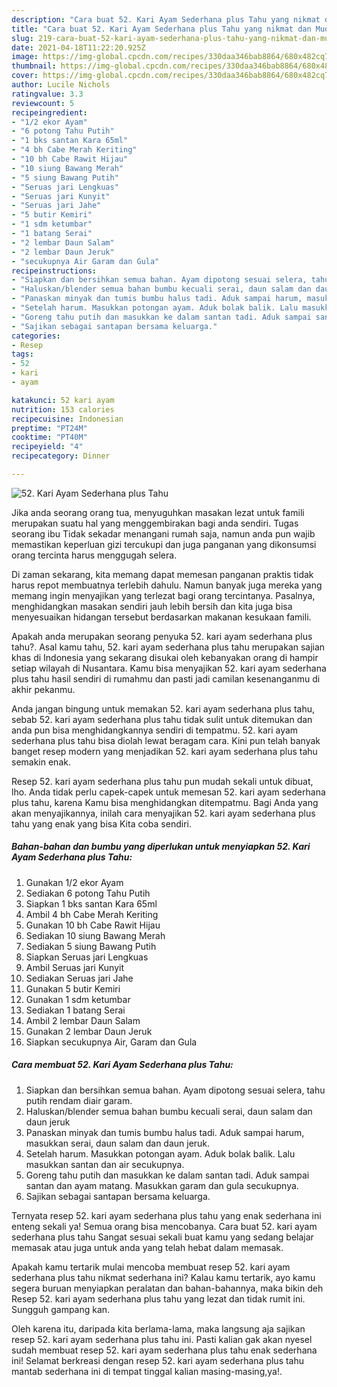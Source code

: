 ```yaml
---
description: "Cara buat 52. Kari Ayam Sederhana plus Tahu yang nikmat dan Mudah Dibuat"
title: "Cara buat 52. Kari Ayam Sederhana plus Tahu yang nikmat dan Mudah Dibuat"
slug: 219-cara-buat-52-kari-ayam-sederhana-plus-tahu-yang-nikmat-dan-mudah-dibuat
date: 2021-04-18T11:22:20.925Z
image: https://img-global.cpcdn.com/recipes/330daa346bab8864/680x482cq70/52-kari-ayam-sederhana-plus-tahu-foto-resep-utama.jpg
thumbnail: https://img-global.cpcdn.com/recipes/330daa346bab8864/680x482cq70/52-kari-ayam-sederhana-plus-tahu-foto-resep-utama.jpg
cover: https://img-global.cpcdn.com/recipes/330daa346bab8864/680x482cq70/52-kari-ayam-sederhana-plus-tahu-foto-resep-utama.jpg
author: Lucile Nichols
ratingvalue: 3.3
reviewcount: 5
recipeingredient:
- "1/2 ekor Ayam"
- "6 potong Tahu Putih"
- "1 bks santan Kara 65ml"
- "4 bh Cabe Merah Keriting"
- "10 bh Cabe Rawit Hijau"
- "10 siung Bawang Merah"
- "5 siung Bawang Putih"
- "Seruas jari Lengkuas"
- "Seruas jari Kunyit"
- "Seruas jari Jahe"
- "5 butir Kemiri"
- "1 sdm ketumbar"
- "1 batang Serai"
- "2 lembar Daun Salam"
- "2 lembar Daun Jeruk"
- "secukupnya Air Garam dan Gula"
recipeinstructions:
- "Siapkan dan bersihkan semua bahan. Ayam dipotong sesuai selera, tahu putih rendam diair garam."
- "Haluskan/blender semua bahan bumbu kecuali serai, daun salam dan daun jeruk"
- "Panaskan minyak dan tumis bumbu halus tadi. Aduk sampai harum, masukkan serai, daun salam dan daun jeruk."
- "Setelah harum. Masukkan potongan ayam. Aduk bolak balik. Lalu masukkan santan dan air secukupnya."
- "Goreng tahu putih dan masukkan ke dalam santan tadi. Aduk sampai santan dan ayam matang. Masukkan garam dan gula secukupnya."
- "Sajikan sebagai santapan bersama keluarga."
categories:
- Resep
tags:
- 52
- kari
- ayam

katakunci: 52 kari ayam 
nutrition: 153 calories
recipecuisine: Indonesian
preptime: "PT24M"
cooktime: "PT40M"
recipeyield: "4"
recipecategory: Dinner

---
```



![52. Kari Ayam Sederhana plus Tahu](https://img-global.cpcdn.com/recipes/330daa346bab8864/680x482cq70/52-kari-ayam-sederhana-plus-tahu-foto-resep-utama.jpg)

Jika anda seorang orang tua, menyuguhkan masakan lezat untuk famili merupakan suatu hal yang menggembirakan bagi anda sendiri. Tugas seorang ibu Tidak sekadar menangani rumah saja, namun anda pun wajib memastikan keperluan gizi tercukupi dan juga panganan yang dikonsumsi orang tercinta harus menggugah selera.

Di zaman  sekarang, kita memang dapat memesan panganan praktis tidak harus repot membuatnya terlebih dahulu. Namun banyak juga mereka yang memang ingin menyajikan yang terlezat bagi orang tercintanya. Pasalnya, menghidangkan masakan sendiri jauh lebih bersih dan kita juga bisa menyesuaikan hidangan tersebut berdasarkan makanan kesukaan famili. 



Apakah anda merupakan seorang penyuka 52. kari ayam sederhana plus tahu?. Asal kamu tahu, 52. kari ayam sederhana plus tahu merupakan sajian khas di Indonesia yang sekarang disukai oleh kebanyakan orang di hampir setiap wilayah di Nusantara. Kamu bisa menyajikan 52. kari ayam sederhana plus tahu hasil sendiri di rumahmu dan pasti jadi camilan kesenanganmu di akhir pekanmu.

Anda jangan bingung untuk memakan 52. kari ayam sederhana plus tahu, sebab 52. kari ayam sederhana plus tahu tidak sulit untuk ditemukan dan anda pun bisa menghidangkannya sendiri di tempatmu. 52. kari ayam sederhana plus tahu bisa diolah lewat beragam cara. Kini pun telah banyak banget resep modern yang menjadikan 52. kari ayam sederhana plus tahu semakin enak.

Resep 52. kari ayam sederhana plus tahu pun mudah sekali untuk dibuat, lho. Anda tidak perlu capek-capek untuk memesan 52. kari ayam sederhana plus tahu, karena Kamu bisa menghidangkan ditempatmu. Bagi Anda yang akan menyajikannya, inilah cara menyajikan 52. kari ayam sederhana plus tahu yang enak yang bisa Kita coba sendiri.

<!--inarticleads1-->

##### Bahan-bahan dan bumbu yang diperlukan untuk menyiapkan 52. Kari Ayam Sederhana plus Tahu:

1. Gunakan 1/2 ekor Ayam
1. Sediakan 6 potong Tahu Putih
1. Siapkan 1 bks santan Kara 65ml
1. Ambil 4 bh Cabe Merah Keriting
1. Gunakan 10 bh Cabe Rawit Hijau
1. Sediakan 10 siung Bawang Merah
1. Sediakan 5 siung Bawang Putih
1. Siapkan Seruas jari Lengkuas
1. Ambil Seruas jari Kunyit
1. Sediakan Seruas jari Jahe
1. Gunakan 5 butir Kemiri
1. Gunakan 1 sdm ketumbar
1. Sediakan 1 batang Serai
1. Ambil 2 lembar Daun Salam
1. Gunakan 2 lembar Daun Jeruk
1. Siapkan secukupnya Air, Garam dan Gula




<!--inarticleads2-->

##### Cara membuat 52. Kari Ayam Sederhana plus Tahu:

1. Siapkan dan bersihkan semua bahan. Ayam dipotong sesuai selera, tahu putih rendam diair garam.
1. Haluskan/blender semua bahan bumbu kecuali serai, daun salam dan daun jeruk
1. Panaskan minyak dan tumis bumbu halus tadi. Aduk sampai harum, masukkan serai, daun salam dan daun jeruk.
1. Setelah harum. Masukkan potongan ayam. Aduk bolak balik. Lalu masukkan santan dan air secukupnya.
1. Goreng tahu putih dan masukkan ke dalam santan tadi. Aduk sampai santan dan ayam matang. Masukkan garam dan gula secukupnya.
1. Sajikan sebagai santapan bersama keluarga.




Ternyata resep 52. kari ayam sederhana plus tahu yang enak sederhana ini enteng sekali ya! Semua orang bisa mencobanya. Cara buat 52. kari ayam sederhana plus tahu Sangat sesuai sekali buat kamu yang sedang belajar memasak atau juga untuk anda yang telah hebat dalam memasak.

Apakah kamu tertarik mulai mencoba membuat resep 52. kari ayam sederhana plus tahu nikmat sederhana ini? Kalau kamu tertarik, ayo kamu segera buruan menyiapkan peralatan dan bahan-bahannya, maka bikin deh Resep 52. kari ayam sederhana plus tahu yang lezat dan tidak rumit ini. Sungguh gampang kan. 

Oleh karena itu, daripada kita berlama-lama, maka langsung aja sajikan resep 52. kari ayam sederhana plus tahu ini. Pasti kalian gak akan nyesel sudah membuat resep 52. kari ayam sederhana plus tahu enak sederhana ini! Selamat berkreasi dengan resep 52. kari ayam sederhana plus tahu mantab sederhana ini di tempat tinggal kalian masing-masing,ya!.

